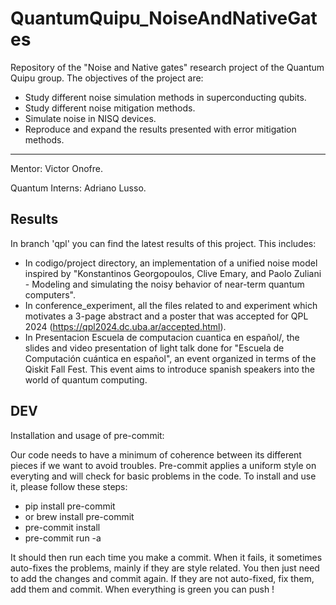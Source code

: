# QuantumQuipu_NoiseAndNativeGates
Repository of the "Noise and Native gates" research project of the Quantum Quipu group. The objectives of the project are:

* Study different noise simulation methods in superconducting qubits.
* Study different noise mitigation methods.
* Simulate noise in NISQ devices.
* Reproduce and expand the results presented with error mitigation methods.

----------------------------------------------------------------------------------------------------------------------------------

  Mentor: Victor Onofre.

  Quantum Interns: Adriano Lusso.

## Results

In branch 'qpl' you can find the latest results of this project. This includes:

* In codigo/project directory, an implementation of a unified noise model inspired by "Konstantinos Georgopoulos, Clive Emary, and Paolo Zuliani - Modeling and simulating the noisy behavior of near-term quantum computers".
* In conference_experiment, all the files related to and experiment which motivates a 3-page abstract and a poster that was accepted for QPL 2024 (https://qpl2024.dc.uba.ar/accepted.html).
* In Presentacion Escuela de computacion cuantica en español/, the slides and video presentation of light talk done for "Escuela de Computación cuántica en español", an event organized in terms of the Qiskit Fall Fest. This event aims to introduce spanish speakers into the world of quantum computing.



## DEV

Installation and usage of pre-commit:

Our code needs to have a minimum of coherence between its different pieces if we want to avoid troubles. Pre-commit applies a uniform style on everyting and will check for basic problems in the code. To install and use it, please follow these steps:

* pip install pre-commit
* or brew install pre-commit
* pre-commit install
* pre-commit run -a

It should then run each time you make a commit. When it fails, it sometimes auto-fixes the problems, mainly if they are style related. You then just need to add the changes and commit again. If they are not auto-fixed, fix them, add them and commit. When everything is green you can push !
